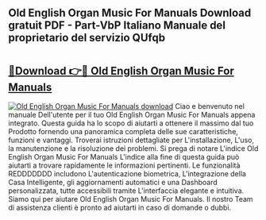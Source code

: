## Old English Organ Music For Manuals Download gratuit PDF - Part-VbP Italiano Manuale del proprietario del servizio QUfqb

# <h2><a href="http://dfgqae.blite.top/?on=Old+English+Organ+Music+For+Manuals">🔗Download 👉🔴 Old English Organ Music For Manuals</a></h2>

[![Old English Organ Music For Manuals download](https://i.imgur.com/lujVjoI.png)](http://dfgqae.blite.top/?on=Old+English+Organ+Music+For+Manuals)
Ciao e benvenuto nel manuale Dell'utente per il tuo Old English Organ Music For Manuals appena integrato. Questa guida ha lo scopo di aiutarti a ottenere il massimo dal tuo Prodotto fornendo una panoramica completa delle sue caratteristiche, funzioni e vantaggi. Troverai istruzioni dettagliate per L'installazione, L'uso, la manutenzione e la risoluzione dei problemi. Si prega di notare L'indice Old English Organ Music For Manuals L'indice alla fine di questa guida può aiutarti a trovare rapidamente le informazioni pertinenti. Le funzionalità REDDDDDDD includono L'autenticazione biometrica, L'integrazione della Casa Intelligente, gli aggiornamenti automatici e una Dashboard personalizzata, tutte accessibili tramite L'interfaccia elegante e intuitiva. Siamo qui per aiutare Old English Organ Music For Manuals. Il nostro Team di assistenza clienti è pronto ad aiutarti in caso di domande o dubbi.
